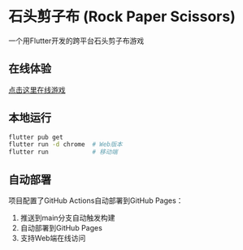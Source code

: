 # 石头剪子布 (Rock Paper Scissors)

一个用Flutter开发的跨平台石头剪子布游戏

## 在线体验

[点击这里在线游戏](https://yourusername.github.io/RPS/)

## 本地运行

```bash
flutter pub get
flutter run -d chrome  # Web版本
flutter run            # 移动端
```

## 自动部署

项目配置了GitHub Actions自动部署到GitHub Pages：
1. 推送到main分支自动触发构建
2. 自动部署到GitHub Pages
3. 支持Web端在线访问
